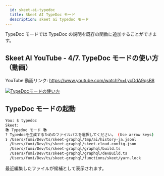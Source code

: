 ```yaml
---
  id: skeet-ai-typedoc
  title: Skeet AI TypeDoc モード
  description: skeet ai typedoc モード
---
```


TypeDoc モードでは TypeDoc の説明を既存の関数に追加することができます。

## Skeet AI YouTube - 4/7. TypeDoc モードの使い方（動画）

YouTube 動画リンク: https://www.youtube.com/watch?v=LycDdA9qsB8

[![TypeDocモードの使い方](https://storage.googleapis.com/skeet-assets/imgs/youtube/skeet-ai-typedoc-ja-4.png)](https://www.youtube.com/watch?v=LycDdA9qsB8)

## TypeDoc モードの起動

```bash
You: $ typedoc
Skeet:
📚 Typedoc モード 📚
? Typedocを生成するためのファイルパスを選択してください。 (Use arrow keys)
❯ /Users/fumi/Dev/ts/skeet-graphql/tmp/ai/history-ja.jsonl
  /Users/fumi/Dev/ts/skeet-graphql/skeet-cloud.config.json
  /Users/fumi/Dev/ts/skeet-graphql/graphql/build.ts
  /Users/fumi/Dev/ts/skeet-graphql/graphql/devBuild.ts
  /Users/fumi/Dev/ts/skeet-graphql/functions/skeet/yarn.lock
```

最近編集したファイルが候補として表示されます。
